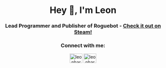 <h1 align="center">Hey 👋, I'm Leon</h1>
<h3 align="center">Lead Programmer and Publisher of Roguebot - <a href="https://store.steampowered.com/app/2356930/Roguebot/">Check it out on Steam!</a></h3>

<h3 align="center">Connect with me:</h3>
<p align="center">
<a href="https://instagram.com/leonhard.robin" target="blank"><img align="center" src="https://raw.githubusercontent.com/rahuldkjain/github-profile-readme-generator/master/src/images/icons/Social/instagram.svg" alt="leonhard.robin" height="30" width="40" /></a>
<a href="https://www.youtube.com/channel/UC6kv0v5pPjFVtjcqO9KKlTQ" target="blank"><img align="center" src="https://raw.githubusercontent.com/rahuldkjain/github-profile-readme-generator/master/src/images/icons/Social/youtube.svg" alt="leonhard schnaitl" height="30" width="40" /></a>
</p>
